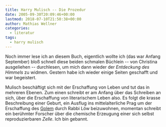 ```yaml
---
title: Harry Mulisch -- Die Prozedur
date: 2005-09-30T20:09:46+00:00
lastmod: 2018-07-10T21:50:38+00:00
author: Mathias Wellner
categories:
  - literatur
tags:
  - harry mulisch
---
```

Noch immer lese ich an diesem Buch, eigentlich wollte ich (das war Anfang September) bloß schnell diese beiden schmalen Büchlein -- von Christina ausgeliehen -- durchlesen, um mich dann wieder der _Entdeckung des Himmels_ zu widmen. Gestern habe ich wieder einige Seiten geschafft und war begeistert.
<!--more-->

Mulisch beschäftigt sich mit der Erschaffung von Leben und tut das in mehreren Ebenen. Zum einen schreibt er am Anfang über das Schreiben an sich, über die Erschaffung von literarischem Leben also. Es folgt die krasse Beschreibung einer Geburt, ein Ausflug ins mittelalterliche Prag um der Erschaffung des [Golem](https://de.wikipedia.org/wiki/Golem) durch Rabbi Löw beizuwohnen, momentan schreibt ein berühmter Forscher über die chemische Erzeugung einer sich selbst reproduzierbaren _Zelle_. Ich bin gebannt.